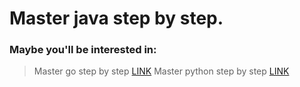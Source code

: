 # Master java step by step.

### Maybe you'll be interested in:
> Master go step by step      [LINK][1]
> Master python step by step  [LINK][3]

[1]:https://github.com/DeepLn/howgo
[2]:https://github.com/DeepLn/howjava
[3]:https://github.com/DeepLn/howpy
